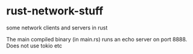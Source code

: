 # rust-network-stuff
some network clients and servers in rust

The main compiled binary (in main.rs) runs an echo server on port 8888. Does not use tokio etc
